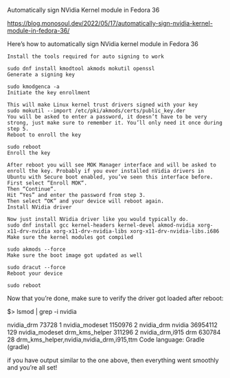 Automatically sign NVidia Kernel module in Fedora 36

https://blog.monosoul.dev/2022/05/17/automatically-sign-nvidia-kernel-module-in-fedora-36/


Here’s how to automatically sign NVidia kernel module in Fedora 36

    Install the tools required for auto signing to work

    sudo dnf install kmodtool akmods mokutil openssl
    Generate a signing key

    sudo kmodgenca -a
    Initiate the key enrollment

    This will make Linux kernel trust drivers signed with your key
    sudo mokutil --import /etc/pki/akmods/certs/public_key.der
    You will be asked to enter a password, it doesn’t have to be very strong, just make sure to remember it. You’ll only need it once during step 5.
    Reboot to enroll the key

    sudo reboot
    Enroll the key

    After reboot you will see MOK Manager interface and will be asked to enroll the key. Probably if you ever installed nVidia drivers in Ubuntu with Secure boot enabled, you’ve seen this interface before.
    First select “Enroll MOK“.
    Then “Continue“.
    Hit “Yes” and enter the password from step 3.
    Then select “OK” and your device will reboot again.
    Install NVidia driver

    Now just install NVidia driver like you would typically do.
    sudo dnf install gcc kernel-headers kernel-devel akmod-nvidia xorg-x11-drv-nvidia xorg-x11-drv-nvidia-libs xorg-x11-drv-nvidia-libs.i686
    Make sure the kernel modules got compiled

    sudo akmods --force
    Make sure the boot image got updated as well

    sudo dracut --force
    Reboot your device

    sudo reboot

Now that you’re done, make sure to verify the driver got loaded after reboot:

$> lsmod | grep -i nvidia

nvidia_drm             73728  1
nvidia_modeset       1150976  2 nvidia_drm
nvidia              36954112  129 nvidia_modeset
drm_kms_helper        311296  2 nvidia_drm,i915
drm                   630784  28 drm_kms_helper,nvidia,nvidia_drm,i915,ttm
Code language: Gradle (gradle)

if you have output similar to the one above, then everything went smoothly and you’re all set!
